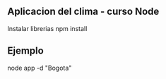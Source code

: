 ## Aplicacion del clima - curso Node

Instalar librerias 
    npm install

## Ejemplo

node app -d "Bogota"